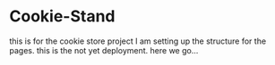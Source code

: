 # Cookie-Stand
this is for the cookie store project
I am setting up the structure for the pages.
this is the not yet deployment.
here we go...
